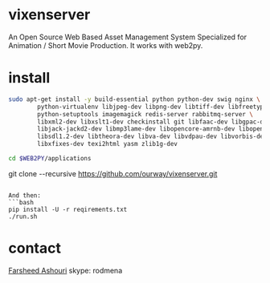 vixenserver
===========
An Open Source Web Based Asset Management System Specialized for Animation / Short Movie Production. It works with web2py.


install
===========

```bash
sudo apt-get install -y build-essential python python-dev swig nginx \
        python-virtualenv libjpeg-dev libpng-dev libtiff-dev libfreetype6-dev \
        python-setuptools imagemagick redis-server rabbitmq-server \
        libxml2-dev libxslt1-dev checkinstall git libfaac-dev libgpac-dev \
        libjack-jackd2-dev libmp3lame-dev libopencore-amrnb-dev libopencore-amrwb-dev \
        libsdl1.2-dev libtheora-dev libva-dev libvdpau-dev libvorbis-dev libx11-dev \
        libxfixes-dev texi2html yasm zlib1g-dev

cd $WEB2PY/applications
```
git clone --recursive https://github.com/ourway/vixenserver.git
```

And then:
```bash
pip install -U -r reqirements.txt
./run.sh
```



contact
=======
[Farsheed Ashouri](mailto:farsheed.ashouri@gmail.com)
skype: rodmena


